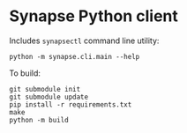 # Synapse Python client

Includes `synapsectl` command line utility:

    python -m synapse.cli.main --help

To build:

    git submodule init
    git submodule update
    pip install -r requirements.txt
    make
    python -m build